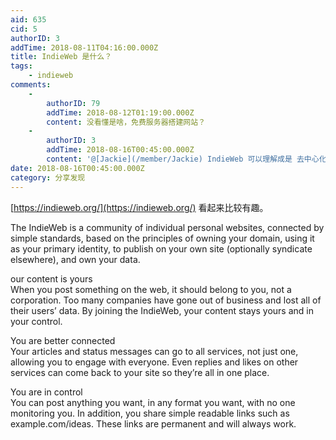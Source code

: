 ```yaml
---
aid: 635
cid: 5
authorID: 3
addTime: 2018-08-11T04:16:00.000Z
title: IndieWeb 是什么？
tags:
    - indieweb
comments:
    -
        authorID: 79
        addTime: 2018-08-12T01:19:00.000Z
        content: 没看懂是啥，免费服务器搭建网站？
    -
        authorID: 3
        addTime: 2018-08-16T00:45:00.000Z
        content: '@[Jackie](/member/Jackie) IndieWeb 可以理解成是 去中心化的独立网络。'
date: 2018-08-16T00:45:00.000Z
category: 分享发现
---
```


[https://indieweb.org/](https://indieweb.org/) 看起来比较有趣。

The IndieWeb is a community of individual personal websites, connected by simple standards, based on the principles of owning your domain, using it as your primary identity, to publish on your own site (optionally syndicate elsewhere), and own your data.

our content is yours  
When you post something on the web, it should belong to you, not a corporation. Too many companies have gone out of business and lost all of their users’ data. By joining the IndieWeb, your content stays yours and in your control.

You are better connected  
Your articles and status messages can go to all services, not just one, allowing you to engage with everyone. Even replies and likes on other services can come back to your site so they’re all in one place.

You are in control  
You can post anything you want, in any format you want, with no one monitoring you. In addition, you share simple readable links such as example.com/ideas. These links are permanent and will always work.
